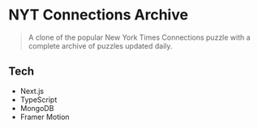 # NYT Connections Archive

> A clone of the popular New York Times Connections puzzle with a complete archive of puzzles updated daily.

## Tech

- Next.js
- TypeScript
- MongoDB
- Framer Motion
